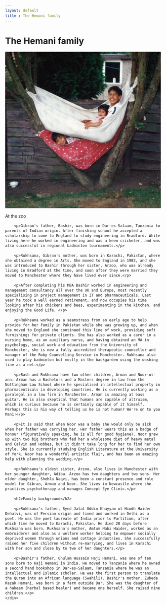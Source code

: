 ```yaml
---
layout: default
title : The Hemani family
---
```


<div class="row">
	<div class="offset3 span6 offset3">
		<h1 class="centertext"> The Hemani family</h1>
		<img src="/img/hemanikids.jpg" width="700px">
		<p class="caption">At the zoo</p>

		<p>Gibran's father, Bashir, was born in Dar-es-Salaam, Tanzania to parents of Indian origin. After finishing school he accepted a scholarship to come to England to study engineering in Bradford. While living here he worked in engineering and was a keen cricketer, and was also successful in regional badminton tournaments.</p>

		<p>Rukhsana, Gibran's mother, was born in Karachi, Pakistan, where she obtained a degree in Arts. She moved to England in 1982, and she was introduced to Bashir through her sister, Arzoo, who was already living in Bradford at the time, and soon after they were married they moved to Manchester where they have lived ever since.</p>

		<p>After completing his MBA Bashir worked in engineering and management consultancy all over the UK and Europe, most recently specialising in project management in IT and pharmaceuticals. Last year he took a well earned retirement, and now occupies his time looking after his chickens and bees, experimenting in the kitchen, and enjoying the Good Life. </p>

		<p>Rukhsana worked as a seamstress from an early age to help provide for her family in Pakistan while she was growing up, and when she moved to England she continued this line of work, providing soft furnishings for private clients. She has also worked as a carer in a nursing home, as an auxiliary nurse, and having obtained an MA in psychology, social work and education from the University of Manchester, she is now a fully accredited therapeutic counsellor and manager of the Roby Counselling Service in Manchester. Rukhsana also used to play badminton but mostly in the backgarden using the washing line as a net.</p>

		<p>Bash and Rukhsana have two other children, Arman and Noor-ul-ann. Arman has a Bachelors and a Masters degree in law from the Nottingham Law School where he specialised in intellectual property in pharmaceuticals in developing countries. He is currently working as a paralegal in a law firm in Manchester. Arman is amazing at bass guitar. He is also skeptical that humans are capable of altruism, which is curious because he is certainly capable of it himself. Perhaps this is his way of telling us he is not human? We're on to you Mani!</p>

		<p>It is said that when Noor was a baby she would only be sick when her father was carrying her. Her father wears this as a badge of honour (figuratively speaking, he is all for good hygiene). Noor grew up with two big brothers who fed her a wholesome diet of heavy metal and Calvin and Hobbes, but it didn't take long for her to find her own style. She is currently studying English Literature at the University of York. Noor has a wonderful artistic flair, and has been an amazing help with planning the wedding.</p>

		<p>Rukhsana's eldest sister, Arzoo, also lives in Manchester with her younger daughter, Adiba. Arzoo has two daughters and two sons. Her elder daughter, Shehla Naqvi, has been a constant presence and role model for Gibran, Arman and Noor. She lives in Newcastle where she practices psychotherapy and manages Concept Eye Clinic.</p>

		<h2>Family background</h2>

		<p>Rukhsana's father, Syed Jalal Uddin Khayyam ul Hindh Haider Dehalvi, was of Persian origin and lived and worked in Delhi as a poet. He was the poet laureate of India prior to Partition, after which time he moved to Karachi, Pakistan. He died 20 days before Rukhsana was born. Rukhsana's mother, Amtum Nabi Haider, worked as an embroiderer and also as a welfare worker helping to empower socially deprived women through unions and cottage industries. She successfully raised her five children without re-marrying, and lives in Karachi with her son and close by to two of her daughters.</p>

		<p>Bashir's father, Ghulam Hussain Haji Hemani, was one of ten sons born to Haji Hemani in India. He moved to Tanzania where he owned a second hand bookshop in Dar-es-Salaam, Tanzania where he was an intellectual and Islamic scholar. He was the first person to translate the Quran into an African language (Swahili). Bashir's mother, Zubeda Razak Hemani, was born in a farm outside Dar. She was the daughter of a hakeem (herbal based healer) and became one herself. She raised nine children.</p>
	</div>
</div>